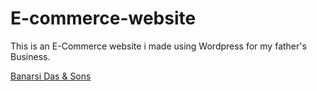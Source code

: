 # E-commerce-website

This is an E-Commerce website i made using Wordpress for my father's Business.

[Banarsi Das & Sons](http://www.banarsidasandsons.ml/)
